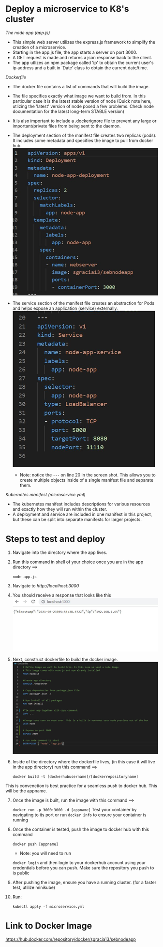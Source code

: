 
# Deploy a microservice to K8's cluster

*The node app (app.js)*
- This simple web server utilizes the express.js framework to simplify the creation of a microservice.
- Starting in the app.js file, the app starts a server on port 3000.
- A GET request is made and returns a json response back to the client. 
- The app utlizes an npm package called 'ip' to obtain the current user's ip address and a built in 'Date' class to obtain the current date/time.

*Dockerfile* 

- The docker file contains a list of commands that will build the image.
- The file specifies exactly what image we want to build from. In this particular case it is the latest stable version of node (Quick note here, utlizing the 'latest' version of node posed a few problems. Check node documentation for the latest long-term STABLE version)
- It is also important to include a .dockerignore file to prevent any large or important/private files from being sent to the daemon. 

- The deployment section of the manifest file creates two replicas (pods). It includes some metadata and specifies the image to pull from docker hub. 
![](images/deployment.jpg)

- The service section of the manifest file creates an abstraction for Pods and helps expose an application (service) externally.
![](images/services.jpg) 
    - Note: notice the ```---``` on line 20 in the screen shot. This allows you to create multiple objects inside of a single manifest file and separate them. 

*Kubernetes manifest (microservice.yml)*
- The kubernetes manifest includes descriptions for various resources and exactly how they will run within the cluster. 
- A deployment and service are included in one manifest in this project, but these can be split into separate manifests for larger projects.


# Steps to test and deploy
1. Navigate into the directory where the app lives.
2. Run this command in shell of your choice once you are in the app directory ==> 

    ```node app.js```

3. Navigate to *http://localhost:3000*
4. You should receive a response that looks like this ![](images/jsonresponse.jpg) 
5. Next, construct dockerfile to build the docker image. 
 ![](images/dockerfile.jpg)
6. Inside of the directory where the dockerfile lives, (in this case it will live in the app directory)
run this command ==> 

    ``docker build -t [dockerhubusername]/[dockerrepositoryname]`` 
    
This is convenction is best practice for a seamless push to docker hub. This will be the appname.

7. Once the image is built, run the image with this command ==> 

    ```docker run -p 3000:3000 -d [appname]```
Test your container by navigating to its port or run ```docker info``` to ensure your container is running
8. Once the container is tested, push the image to docker hub with this command 

    ``` docker push [appname] ```

    - Note: you will need to run 
    
    ```docker login``` and then login to your dockerhub account using your credentials before you can push. Make sure the repository you push to is public

9. After pushing the image, ensure you have a running cluster. (for a faster test, utilize minikube) 
10. Run:

    ```kubectl apply -f microservice.yml```


# Link to Docker Image 
https://hub.docker.com/repository/docker/sgracia13/sebnodeapp

